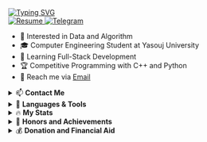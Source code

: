 <!DOCTYPE html>
<html>
    <body>
        <a href="https://git.io/typing-svg" target="_blank">
            <img
                alt="Typing SVG"
                src="https://readme-typing-svg.demolab.com?font=Fira+Code&weight=600&size=30&duration=4000&pause=1500&color=34FF1F&width=555&lines=%F0%9F%91%8B+Hi%2C+I'm+Reza;Hardworking+Programmer;Software+Engineer;Always+learning+%F0%9F%A4%96"
            />
        </a>
        <br />
        <a href="https://github.com/RezaGooner" target="_blank">
            <img alt="Resume" src="https://img.shields.io/badge/GitHub-RezaGooner-blue.svg" />
        </a>
        <a href="https://t.me/RezaGooner" target="_blank">
            <img alt="Telegram" src="https://img.shields.io/badge/Telegram-RezaGooner-informational.svg" />
        </a>
        <ul>
            <li>👀 Interested in Data and Algorithm</li>
            <li>🎓 Computer Engineering Student at Yasouj University</li>
            <li>🌱 Learning Full-Stack Development</li>
            <li>🏆 Competitive Programming with C++ and Python</li>
            <li>📧 Reach me via <a href="mailto:RezaAsadiProgrammer@gmail.com" target="_blank">Email</a></li>
        </ul>
        <details>
            <summary>📫 <strong>Contact Me</strong></summary>
            <div align="center">
                <a href="https://t.me/RezaGooner" target="_blank">
                    <img alt="Telegram Badge" src="https://img.shields.io/badge/Telegram-blue?style=for-the-badge&logo=telegram&logoColor=white" />
                </a>
                <a href="https://x.com/RezaGooner" target="_blank">
                    <img alt="X Badge" src="https://img.shields.io/badge/Twitter-blue?style=for-the-badge&logo=twitter&logoColor=white" />
                </a>
            </div>
        </details>
    <details>
    <summary>🚀 <strong>Languages & Tools</strong></summary>
    <div align="center">
        <table>
            <tr>
                <th>Python</th>
                <th>C++</th>
                <th>Java</th>
            </tr>
            <tr>
                <td align="center">
                    <img src="https://cdn.jsdelivr.net/gh/devicons/devicon/icons/python/python-original.svg" alt="Python" width="45" height="45" />
                    <br />
                    <strong>Python</strong>
                </td>
                <td align="center">
                    <img src="https://cdn.jsdelivr.net/gh/devicons/devicon/icons/cplusplus/cplusplus-original.svg" alt="C++" width="45" height="45" />
                    <br />
                    <strong>C++</strong>
                </td>
                <td align="center">
                    <img src="https://cdn.jsdelivr.net/gh/devicons/devicon/icons/java/java-original.svg" alt="Java" width="45" height="45" />
                    <br />
                    <strong>Java</strong>
                </td>
            </tr>
            <tr>
                <td align="center">
                    <img src="https://cdn.jsdelivr.net/gh/devicons/devicon/icons/numpy/numpy-original.svg" alt="Numpy" width="45" height="45" />
                    <br />
                    <strong>NumPy</strong>
                </td>
                <td align="center">
                    <strong>SFML</strong>
                    <br />
                    <small>(C++ Game)</small>
                </td>
                <td align="center">
                </td>
            </tr>
            <tr>
                <td align="center">
                    <img src="https://cdn.jsdelivr.net/gh/devicons/devicon/icons/pandas/pandas-original.svg" alt="Pandas" width="45" height="45" />
                    <br />
                    <strong>Pandas</strong>
                </td>
                <td align="center">
                    <img src="https://cdn.jsdelivr.net/gh/devicons/devicon/icons/qt/qt-original.svg" alt="QT" width="45" height="45" />
                    <br />
                    <strong>QT</strong>
                </td>
                <td align="center">
                </td>
            </tr>
            <tr>
                <td align="center">
                    <img src="https://cdn.jsdelivr.net/gh/devicons/devicon/icons/matplotlib/matplotlib-original.svg" alt="Matplotlib" width="45" height="45" />
                    <br />
                    <strong>Matplotlib</strong>
                </td>
                <td align="center">
                </td>
                <td align="center">
                </td>
            </tr>
            <tr>
                <td align="center">
                    <strong>NLTK</strong>
                    <br />
                    <small>(NLP)</small>
                </td>
                <td align="center">
                </td>
                <td align="center">
                </td>
            </tr>
            <tr>
                <td align="center">
                    <strong>spaCy</strong>
                    <br />
                    <small>(NLP)</small>
                </td>
                <td align="center">
                </td>
                <td align="center">
                </td>
            </tr>
        </table>
    </div>
</details>
        <details>
            <summary>🔥 <strong>My Stats</strong></summary>
            <div align="center">
                <img alt="GitHub Stats" src="https://github-readme-stats.vercel.app/api?username=RezaGooner&show_icons=true&theme=transparent" />
                <img alt="Top Languages" src="https://github-readme-stats.vercel.app/api/top-langs/?username=RezaGooner&theme=transparent" />
            </div>
        </details>
        <details>
            <summary>🏅 <strong>Honors and Achievements</strong></summary>
            <div style="text-align: left; direction: ltr;">
                <ul>
                    <li>
                        <p> Honored to secure the first quota for Yasouj University to participate in the ICPC Tehran site competitions and achieve 35th place out of 60 places in the 2024 Tehran site competition. 
                            You can view the scoreboard 
                            <a href="https://icpc.sharif.edu/2024/scoreboard/" target="_blank">here</a>
                        </p>
                        <img src="https://github.com/user-attachments/assets/67434fa2-ed05-4540-a9d5-ebb1caa5d975" width="500" height="350" />
                    </li>
                    <li>
                        <p> Passing the Quera Data Structures Design course with a PERFECT grade. <a href="https://quera.org/certificate/Flz0oEbP/" target="_blank">Course certificate</a>
                        </p>
                        <img src="https://github.com/user-attachments/assets/6fc0ae7c-a9ee-46de-bac2-54bc4e0680b0" alt="Quera DS Certificate" width="500" height="350" />
                    </li>
                    <li>
                        <p> Passing the Quera Data Analysis with Python course with a VERY GOOD grade. <a href="https://quera.org/certificate/QMcPIyhT/" target="_blank">Course certificate</a>
                        </p>
                        <img src="https://github.com/user-attachments/assets/0a541ce6-1092-44a0-a04e-ed5631ddb200" alt="Quera DA Certificate" width="500" height="350" />
                    </li>
                </ul>
            </div>
        </details>
        <details>
    <summary>💰 <strong>Donation and Financial Aid</strong></summary>
    <div style="text-align: left; direction: ltr;">
        <p>
            Due to political sanctions, I cannot use payment gateways like PayPal, and the best way is to transfer digital currency. Your support will be very valuable and promising for me.
        </p>
        <ul>
            <li>
                <strong>Bitcoin (BTC):</strong>
                <code>158ydszwvJ8UZKg242NKJQCv7HNFzS78Kb</code>
            </li>
            <li>
                <strong>Ethereum (ETH - ERC20):</strong>
                <code>0x29376fF1359f16CEa7be478b482e40fcfa9e98A3</code>
            </li>
            <li>
                <strong>Tether (USDT - ERC20):</strong>
                <code>0x29376fF1359f16CEa7be478b482e40fcfa9e98A3</code>
            </li>
            <li>
                <strong>Litecoin (LTC):</strong>
                <code>LWHRTdrQXwzCjocwhEXJxscJnUuMybtZTF</code>
            </li>
            <li>
                <strong>Tron-TRX (TRC-20):</strong>
                <code>TDLZwhPvzY6P7bCsNudxyJ2i4DchyBw8fj</code>
            </li>
            <li>
                <strong>TonCoin (TON):</strong>
                <code>UQDBTOXXclOb4m_eMVpQWh4FFBBOdu73dvC4ReV98FV920B8</code>
                <strong>Memo-Code (Comment):</strong>
                <code>2713176977</code>
            </li>
        </ul>
        <p>
            Thank you for your support! 🙏
        </p>
    </div>
</details>
    </body>
